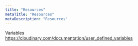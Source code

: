 ```yaml
---
title: "Resources"
metaTitle: "Resources"
metaDescription: "Resources"
---
```


Variables  
https://cloudinary.com/documentation/user_defined_variables
